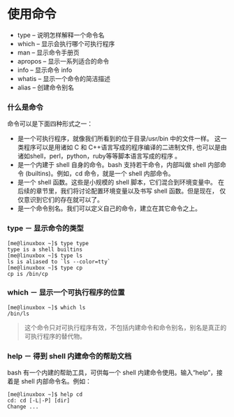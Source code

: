 # 使用命令

* type – 说明怎样解释一个命令名
* which – 显示会执行哪个可执行程序
* man – 显示命令手册页
* apropos – 显示一系列适合的命令
* info – 显示命令 info
* whatis – 显示一个命令的简洁描述
* alias – 创建命令别名

### 什么是命令

命令可以是下面四种形式之一：

* 是一个可执行程序，就像我们所看到的位于目录/usr/bin 中的文件一样。 这一类程序可以是用诸如 C 和 C++语言写成的程序编译的二进制文件, 也可以是由诸如shell，perl，python，ruby等等脚本语言写成的程序 。
* 是一个内建于 shell 自身的命令。bash 支持若干命令，内部叫做 shell 内部命令 (builtins)。例如，cd 命令，就是一个 shell 内部命令。
* 是一个 shell 函数。这些是小规模的 shell 脚本，它们混合到环境变量中。 在后续的章节里，我们将讨论配置环境变量以及书写 shell 函数。但是现在， 仅仅意识到它们的存在就可以了。
* 是一个命令别名。我们可以定义自己的命令，建立在其它命令之上。

### type － 显示命令的类型

    [me@linuxbox ~]$ type type
    type is a shell builtins
    [me@linuxbox ~]$ type ls
    ls is aliased to `ls --color=tty`
    [me@linuxbox ~]$ type cp
    cp is /bin/cp

### which － 显示一个可执行程序的位置

    [me@linuxbox ~]$ which ls
    /bin/ls

> 这个命令只对可执行程序有效，不包括内建命令和命令别名，别名是真正的可执行程序的替代物。

### help － 得到 shell 内建命令的帮助文档

bash 有一个内建的帮助工具，可供每一个 shell 内建命令使用。输入“help”，接着是 shell 内部命令名。例如：

    [me@linuxbox ~]$ help cd
    cd: cd [-L|-P] [dir]
    Change ...





